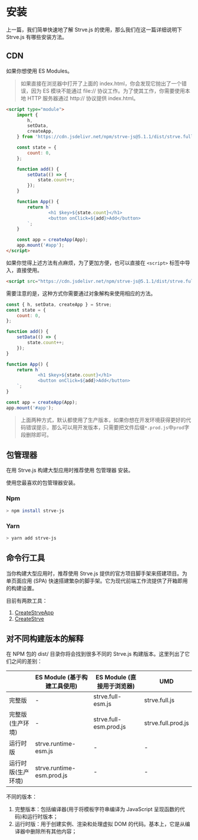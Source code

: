 # 安装

上一篇，我们简单快速地了解 Strve.js 的使用，那么我们在这一篇详细说明下 Strve.js 有哪些安装方法。

## CDN

如果你想使用 ES Modules。

> 如果直接在浏览器中打开了上面的 index.html，你会发现它抛出了一个错误，因为 ES 模块不能通过 file:// 协议工作。为了使其工作，你需要使用本地 HTTP 服务器通过 http:// 协议提供 index.html。

```html
<script type="module">
	import {
		h,
		setData,
		createApp,
	} from 'https://cdn.jsdelivr.net/npm/strve-js@5.1.1/dist/strve.full-esm.prod.js';

	const state = {
		count: 0,
	};

	function add() {
		setData(() => {
			state.count++;
		});
	}

	function App() {
		return h`
                <h1 $key>${state.count}</h1>
                <button onClick=${add}>Add</button> 
		`;
	}

	const app = createApp(App);
	app.mount('#app');
</script>
```

如果你觉得上述方法有点麻烦，为了更加方便，也可以直接在 `<script>` 标签中导入，直接使用。

```html
<script src="https://cdn.jsdelivr.net/npm/strve-js@5.1.1/dist/strve.full.prod.js"></script>
```

需要注意的是，这种方式你需要通过对象解构来使用相应的方法。

```js
const { h, setData, createApp } = Strve;
const state = {
	count: 0,
};

function add() {
	setData(() => {
		state.count++;
	});
}

function App() {
	return h`
			<h1 $key>${state.count}</h1>
			<button onClick=${add}>Add</button> 
	`;
}

const app = createApp(App);
app.mount('#app');
```

> 上面两种方式，默认都使用了生产版本，如果你想在开发环境获得更好的代码错误提示，那么可以用开发版本，只需要把文件后缀`*.prod.js`中`prod`字段删除即可。

## 包管理器

在用 Strve.js 构建大型应用时推荐使用 包管理器 安装。

使用您最喜欢的包管理器安装。

### Npm

```bash
> npm install strve-js
```

### Yarn

```bash
> yarn add strve-js
```

## 命令行工具

当你构建大型应用时，推荐使用 Strve.js 提供的官方项目脚手架来搭建项目。为单页面应用 (SPA) 快速搭建繁杂的脚手架。它为现代前端工作流提供了开箱即用的构建设置。

目前有两款工具：

1. [CreateStrveApp](/zh/tool/createStrveApp/)
2. [CreateStrve](/zh/tool/createStrve/)

## 对不同构建版本的解释

在 NPM 包的 dist/ 目录你将会找到很多不同的 Strve.js 构建版本。这里列出了它们之间的差别：

|  | ES Module (基于构建工具使用) | ES Module (直接用于浏览器) | UMD |
| --- | --- | --- | --- |
| 完整版 | - | strve.full-esm.js | strve.full.js |
| 完整版(生产环境) | - | strve.full-esm.prod.js | strve.full.prod.js |
| 运行时版 | strve.runtime-esm.js | - | - |
| 运行时版(生产环境) | strve.runtime-esm.prod.js | - | - |

不同的版本：

1. 完整版本：包括编译器(用于将模板字符串编译为 JavaScript 呈现函数的代码)和运行时版本；
2. 运行时版：用于创建实例、渲染和处理虚拟 DOM 的代码。基本上，它是从编译器中删除所有其他内容；
